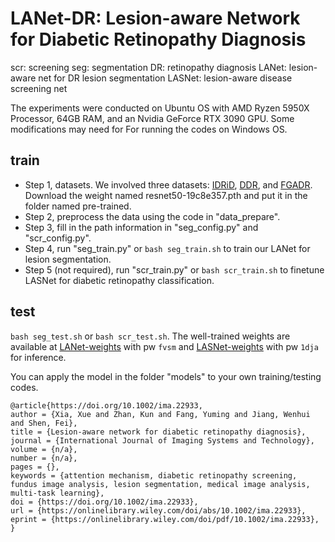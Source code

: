 # LANet-DR: Lesion-aware Network for Diabetic Retinopathy Diagnosis
scr: screening
seg: segmentation
DR: retinopathy diagnosis
LANet: lesion-aware net for DR lesion segmentation
LASNet: lesion-aware disease screening net


The experiments were conducted on Ubuntu OS with AMD Ryzen 5950X Processor, 64GB RAM, and an Nvidia GeForce RTX 3090 GPU. Some modifications may need for For running the codes on Windows OS.


## train
+ Step 1, datasets.
  We involved three datasets: [IDRiD](https://idrid.grand-challenge.org/), [DDR](https://github.com/nkicsl/DDR-dataset), and [FGADR](https://csyizhou.github.io/FGADR/). 
  Download the weight named resnet50-19c8e357.pth and put it in the folder named pre-trained.
+ Step 2, preprocess the data using the code in "data_prepare".
+ Step 3, fill in the path information in "seg_config.py" and "scr_config.py".
+ Step 4, run "seg_train.py" or ```bash seg_train.sh``` to train our LANet for lesion segmentation.
+ Step 5 (not required), run "scr_train.py" or ```bash scr_train.sh``` to finetune LASNet for diabetic retinopathy classification.

## test
```bash seg_test.sh``` or ```bash scr_test.sh```.
The well-trained weights are available at [LANet-weights](https://pan.baidu.com/s/1qoLSHMcaOt7bthkRY68nqQ?pwd=fvsm) with pw ```fvsm``` and [LASNet-weights](https://pan.baidu.com/s/1uBILFc6FWQM9wRIZ2nFuEQ?pwd=1dja) with pw ```1dja``` for inference.

You can apply the model in the folder "models" to your own training/testing codes. 

```
@article{https://doi.org/10.1002/ima.22933,
author = {Xia, Xue and Zhan, Kun and Fang, Yuming and Jiang, Wenhui and Shen, Fei},
title = {Lesion-aware network for diabetic retinopathy diagnosis},
journal = {International Journal of Imaging Systems and Technology},
volume = {n/a},
number = {n/a},
pages = {},
keywords = {attention mechanism, diabetic retinopathy screening, fundus image analysis, lesion segmentation, medical image analysis, multi-task learning},
doi = {https://doi.org/10.1002/ima.22933},
url = {https://onlinelibrary.wiley.com/doi/abs/10.1002/ima.22933},
eprint = {https://onlinelibrary.wiley.com/doi/pdf/10.1002/ima.22933},
}
```

